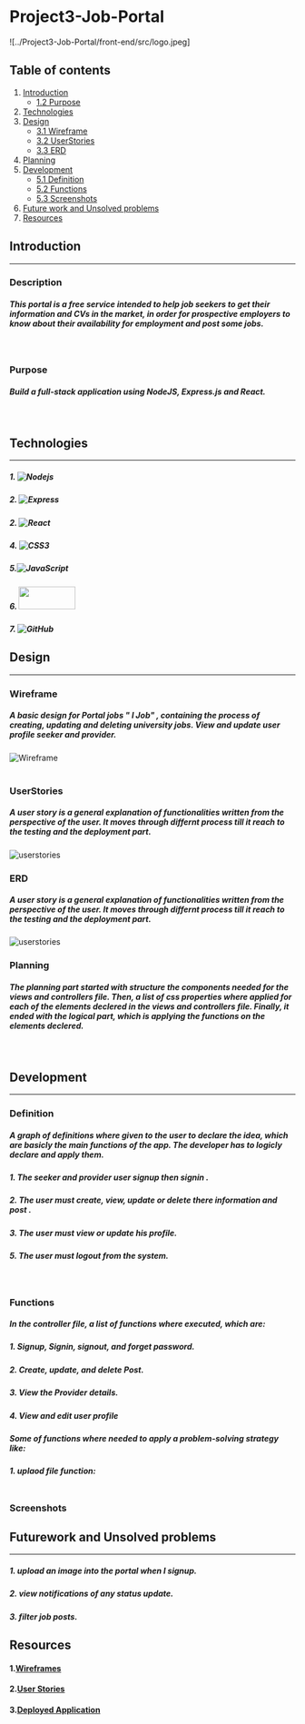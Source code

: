 

# Project3-Job-Portal
![../Project3-Job-Portal/front-end/src/logo.jpeg]


## Table of contents
1. [Introduction](#Introduction)
    * [1.2 Purpose](#Purpose)
2. [Technologies](#Technologies)
3. [Design](#Design)
    * [3.1 Wireframe](#Wireframe)
    * [3.2 UserStories](#UserStories)
    * [3.3 ERD](#ERD)
4. [Planning](#Planning)
5. [Development](#Development)
    * [5.1 Definition](#Definition)
    * [5.2 Functions](#Functions)
    * [5.3 Screenshots](#Screenshots)
6. [Future work and Unsolved problems](#Futurework)
7. [Resources](#Resources)


## Introduction
<hr>

### Description
##### This portal is a free service intended to help job seekers to get their information and CVs in the market, in order for prospective employers to know about their availability for employment and post some jobs.
<br>

### Purpose
##### Build a full-stack application using NodeJS, Express.js and React.
<br>

## Technologies
<hr>

##### 1. ![Nodejs](https://img.shields.io/badge/Node.js-339933?style=for-the-badge&logo=nodedotjs&logoColor=white)

##### 2. ![Express](https://img.shields.io/badge/Express.js-000000?style=for-the-badge&logo=express&logoColor=white)

##### 2. ![React](https://img.shields.io/badge/react-%2320232a.svg?style=for-the-badge&logo=react&logoColor=%2361DAFB)

##### 4. ![CSS3](https://img.shields.io/badge/css3-%231572B6.svg?style=for-the-badge&logo=css3&logoColor=white)
##### 5.![JavaScript](https://img.shields.io/badge/javascript-%23323330.svg?style=for-the-badge&logo=javascript&logoColor=%23F7DF1E) 

##### 6. <img src="https://blog.openreplay.com/images/why-should-you-use-material-ui/images/hero.png" width="100px" height="40px" >

##### 7. ![GitHub](https://img.shields.io/badge/github-%23121011.svg?style=for-the-badge&logo=github&logoColor=white)


## Design
<hr>

### Wireframe
##### A basic design for Portal jobs " I Job" , containing the process of creating, updating and deleting university jobs. View and update user profile seeker and provider.

![Wireframe](../Project3-Job-Portal/public/imgs/wireframe.png)
<br>
<br>

### UserStories
##### A user story is a general explanation of functionalities written from the perspective of the user. It moves through differnt process till it reach to the testing and the deployment part. 

![userstories](../Project3-Job-Portal/public/imgs/userstories.png)
<br>

### ERD
##### A user story is a general explanation of functionalities written from the perspective of the user. It moves through differnt process till it reach to the testing and the deployment part. 

![userstories](../Project3-Job-Portal/public/imgs/ERD.png)
<br>

### Planning
##### The planning part started with structure the components needed for the views and controllers file. Then, a list of css properties where applied for each of the elements declered in the views and controllers file. Finally, it ended with the logical part, which is applying the functions on the elements declered. 
<br>

## Development
<hr>

### Definition
##### A graph of definitions where given to the user to declare the idea, which are basicly the main functions of the app. The developer has to logicly declare and apply them.
##### 1. The seeker and provider user signup then signin . 
##### 2. The user must create, view, update or delete there information and post .  
##### 3. The user must view or update his profile. 
##### 5. The user must logout from the system. 
<br>

### Functions
##### In the controller file, a list of functions where executed, which are:
##### 1. Signup, Signin, signout, and forget password. 
##### 2. Create, update, and delete Post.
##### 3. View the Provider details.
##### 4. View and edit user profile

##### Some of functions where needed to apply a problem-solving strategy like: 
##### 1. uplaod file function:
```sh
```


### Screenshots
## Futurework and Unsolved problems
<hr>

##### 1. upload an image into the portal when I signup.  
##### 2. view notifications of any status update.
##### 3. filter job posts.

## Resources
#### 1.[Wireframes](https://www.figma.com/file/ryh9pajPnMzCKzE1cepPZS/Untitled?type=design&node-id=0-1&mode=design&t=QhAj3aga6UIG4zNj-0)

#### 2.[User Stories](https://trello.com/b/HPEum51X/project3job-portal)

#### 3.[Deployed Application](https://trello.com/invite/b/T3Wmjld3/ATTI56029954509c17209bff882e97906a644B96B25A/project02)
